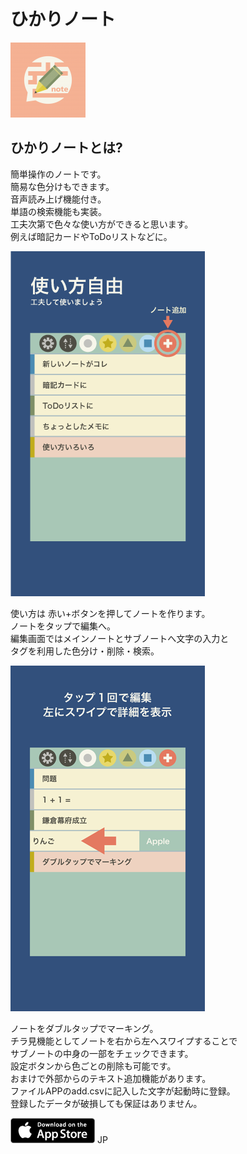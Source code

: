 # ひかりノート

![alt](images/note_icon.png)


## ひかりノートとは?

簡単操作のノートです。  
簡易な色分けもできます。  
音声読み上げ機能付き。  
単語の検索機能も実装。  
工夫次第で色々な使い方ができると思います。  
例えば暗記カードやToDoリストなどに。

![jp](images/note_1.png)

使い方は 赤い+ボタンを押してノートを作ります。  
ノートをタップで編集へ。  
編集画面ではメインノートとサブノートへ文字の入力と  
タグを利用した色分け・削除・検索。

![jp](images/note_2.png)

ノートをダブルタップでマーキング。  
チラ見機能としてノートを右から左へスワイプすることで  
サブノートの中身の一部をチェックできます。  
設定ボタンから色ごとの削除も可能です。  
おまけで外部からのテキスト追加機能があります。  
ファイルAPPのadd.csvに記入した文字が起動時に登録。  
登録したデータが破損しても保証はありません。

[![jp](images/store.png)](https://itunes.apple.com/jp/app/%E3%81%B2%E3%81%8B%E3%82%8A%E3%83%8E%E3%83%BC%E3%83%88/id1409707361?l=ja&amp;ls=1&amp;mt=8) JP
